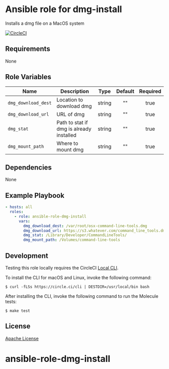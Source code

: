 Ansible role for dmg-install
==================================

Installs a dmg file on a MacOS system

[![CircleCI](https://img.shields.io/circleci/build/github/mongodb-ansible-roles/ansible-role-dmg-install/master?style=flat-square)](https://circleci.com/gh/mongodb-ansible-roles/ansible-role-dmg-install)

Requirements
------------

None

Role Variables
--------------

| Name | Description | Type | Default | Required |
|------|-------------|:----:|:-------:|:--------:|
| `dmg_download_dest` | Location to download dmg | string | "" | true |
| `dmg_download_url` | URL of dmg | string | "" | true |
| `dmg_stat` | Path to stat if dmg is already installed | string | "" | true |
| `dmg_mount_path` | Where to mount dmg | string | "" | true |

Dependencies
------------

None

Example Playbook
----------------

```yaml
- hosts: all
  roles:
    - role: ansible-role-dmg-install
      vars:
        dmg_download_dest: /var/root/osx-command-line-tools.dmg
        dmg_download_url: https://s3.whatever.com/command_line_tools.dmg
        dmg_stat: /Library/Developer/CommandLineTools/
        dmg_mount_path: /Volumes/command-line-tools
```

Development
-----------

Testing this role locally requires the CircleCI [Local CLI](https://circleci.com/docs/2.0/local-cli/).

To install the CLI for macOS and Linux, invoke the following command:

    $ curl -fLSs https://circle.ci/cli | DESTDIR=/usr/local/bin bash

After installing the CLI, invoke the following command to run the Molecule tests:

    $ make test

License
-------

[Apache License](LICENSE)
# ansible-role-dmg-install
